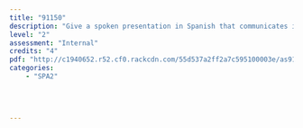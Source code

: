 ```yaml
---
title: "91150"
description: "Give a spoken presentation in Spanish that communicates information, ideas and opinions"
level: "2"
assessment: "Internal"
credits: "4"
pdf: "http://c1940652.r52.cf0.rackcdn.com/55d537a2ff2a7c595100003e/as91150.pdf"
categories:
    - "SPA2"
    
    
    
    
---
```

